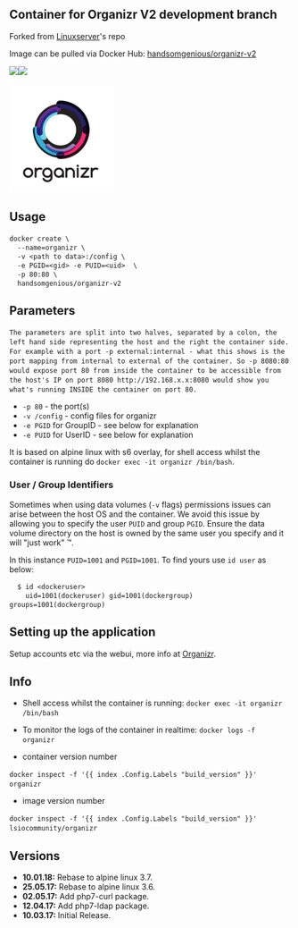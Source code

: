 ## Container for Organizr V2 development branch

Forked from [Linuxserver](https://linuxserver.io)'s repo

Image can be pulled via Docker Hub: [handsomgenious/organizr-v2](https://hub.docker.com/r/handsomgenious/organizr-v2)

[![](https://images.microbadger.com/badges/image/handsomgenious/organizr-v2.svg)](https://microbadger.com/images/handsomgenious/organizr-v2 "Get your own image badge on microbadger.com")[![](https://images.microbadger.com/badges/commit/handsomgenious/organizr-v2.svg)](https://microbadger.com/images/handsomgenious/organizr-v2 "Get your own commit badge on microbadger.com")

[appurl]: https://github.com/causefx/Organizr

[![organizr](https://raw.githubusercontent.com/linuxserver/docker-templates/master/linuxserver.io/img/organizr-icon.png)][appurl]

## Usage

```
docker create \
  --name=organizr \
  -v <path to data>:/config \
  -e PGID=<gid> -e PUID=<uid>  \
  -p 80:80 \
  handsomgenious/organizr-v2
```

## Parameters

`The parameters are split into two halves, separated by a colon, the left hand side representing the host and the right the container side. 
For example with a port -p external:internal - what this shows is the port mapping from internal to external of the container.
So -p 8080:80 would expose port 80 from inside the container to be accessible from the host's IP on port 8080
http://192.168.x.x:8080 would show you what's running INSIDE the container on port 80.`



* `-p 80` - the port(s)
* `-v /config` - config files for organizr
* `-e PGID` for GroupID - see below for explanation
* `-e PUID` for UserID - see below for explanation

It is based on alpine linux with s6 overlay, for shell access whilst the container is running do `docker exec -it organizr /bin/bash`.

### User / Group Identifiers

Sometimes when using data volumes (`-v` flags) permissions issues can arise between the host OS and the container. We avoid this issue by allowing you to specify the user `PUID` and group `PGID`. Ensure the data volume directory on the host is owned by the same user you specify and it will "just work" ™.

In this instance `PUID=1001` and `PGID=1001`. To find yours use `id user` as below:

```
  $ id <dockeruser>
    uid=1001(dockeruser) gid=1001(dockergroup) groups=1001(dockergroup)
```

## Setting up the application

Setup accounts etc via the webui, more info at [Organizr][appurl].

## Info

* Shell access whilst the container is running: `docker exec -it organizr /bin/bash`
* To monitor the logs of the container in realtime: `docker logs -f organizr`

* container version number 

`docker inspect -f '{{ index .Config.Labels "build_version" }}' organizr`

* image version number

`docker inspect -f '{{ index .Config.Labels "build_version" }}' lsiocommunity/organizr`

## Versions

+ **10.01.18:** Rebase to alpine linux 3.7.
+ **25.05.17:** Rebase to alpine linux 3.6.
+ **02.05.17:** Add php7-curl package.
+ **12.04.17:** Add php7-ldap package.
+ **10.03.17:** Initial Release.
